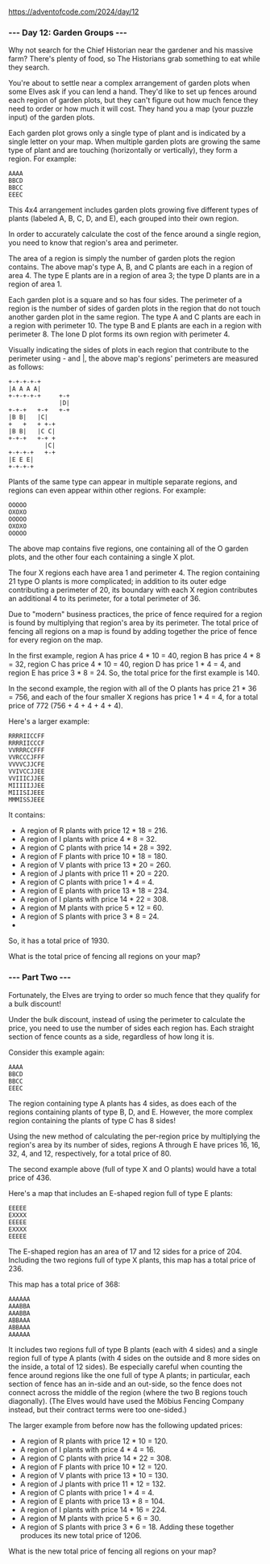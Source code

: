 https://adventofcode.com/2024/day/12

### --- Day 12: Garden Groups ---

Why not search for the Chief Historian near the gardener and his massive farm? There's plenty of food, so The Historians
grab something to eat while they search.

You're about to settle near a complex arrangement of garden plots when some Elves ask if you can lend a hand. They'd
like to set up fences around each region of garden plots, but they can't figure out how much fence they need to order or
how much it will cost. They hand you a map (your puzzle input) of the garden plots.

Each garden plot grows only a single type of plant and is indicated by a single letter on your map. When multiple garden
plots are growing the same type of plant and are touching (horizontally or vertically), they form a region. For example:

```
AAAA
BBCD
BBCC
EEEC
```

This 4x4 arrangement includes garden plots growing five different types of plants (labeled A, B, C, D, and E), each
grouped into their own region.

In order to accurately calculate the cost of the fence around a single region, you need to know that region's area and
perimeter.

The area of a region is simply the number of garden plots the region contains. The above map's type A, B, and C plants
are each in a region of area 4. The type E plants are in a region of area 3; the type D plants are in a region of area
1.

Each garden plot is a square and so has four sides. The perimeter of a region is the number of sides of garden plots in
the region that do not touch another garden plot in the same region. The type A and C plants are each in a region with
perimeter 10. The type B and E plants are each in a region with perimeter 8. The lone D plot forms its own region with
perimeter 4.

Visually indicating the sides of plots in each region that contribute to the perimeter using - and |, the above map's
regions' perimeters are measured as follows:

```
+-+-+-+-+
|A A A A|
+-+-+-+-+     +-+
              |D|
+-+-+   +-+   +-+
|B B|   |C|
+   +   + +-+
|B B|   |C C|
+-+-+   +-+ +
          |C|
+-+-+-+   +-+
|E E E|
+-+-+-+
```

Plants of the same type can appear in multiple separate regions, and regions can even appear within other regions. For
example:

```
OOOOO
OXOXO
OOOOO
OXOXO
OOOOO
```

The above map contains five regions, one containing all of the O garden plots, and the other four each containing a
single X plot.

The four X regions each have area 1 and perimeter 4. The region containing 21 type O plants is more complicated; in
addition to its outer edge contributing a perimeter of 20, its boundary with each X region contributes an additional 4
to its perimeter, for a total perimeter of 36.

Due to "modern" business practices, the price of fence required for a region is found by multiplying that region's area
by its perimeter. The total price of fencing all regions on a map is found by adding together the price of fence for
every region on the map.

In the first example, region A has price 4 * 10 = 40, region B has price 4 * 8 = 32, region C has price 4 * 10 = 40,
region D has price 1 * 4 = 4, and region E has price 3 * 8 = 24. So, the total price for the first example is 140.

In the second example, the region with all of the O plants has price 21 * 36 = 756, and each of the four smaller X
regions has price 1 * 4 = 4, for a total price of 772 (756 + 4 + 4 + 4 + 4).

Here's a larger example:

```
RRRRIICCFF
RRRRIICCCF
VVRRRCCFFF
VVRCCCJFFF
VVVVCJJCFE
VVIVCCJJEE
VVIIICJJEE
MIIIIIJJEE
MIIISIJEEE
MMMISSJEEE
```

It contains:

* A region of R plants with price 12 * 18 = 216.
* A region of I plants with price 4 * 8 = 32.
* A region of C plants with price 14 * 28 = 392.
* A region of F plants with price 10 * 18 = 180.
* A region of V plants with price 13 * 20 = 260.
* A region of J plants with price 11 * 20 = 220.
* A region of C plants with price 1 * 4 = 4.
* A region of E plants with price 13 * 18 = 234.
* A region of I plants with price 14 * 22 = 308.
* A region of M plants with price 5 * 12 = 60.
* A region of S plants with price 3 * 8 = 24.
*

So, it has a total price of 1930.

What is the total price of fencing all regions on your map?

### --- Part Two ---

Fortunately, the Elves are trying to order so much fence that they qualify for a bulk discount!

Under the bulk discount, instead of using the perimeter to calculate the price, you need to use the number of sides each
region has. Each straight section of fence counts as a side, regardless of how long it is.

Consider this example again:

```
AAAA
BBCD
BBCC
EEEC
```

The region containing type A plants has 4 sides, as does each of the regions containing plants of type B, D, and E.
However, the more complex region containing the plants of type C has 8 sides!

Using the new method of calculating the per-region price by multiplying the region's area by its number of sides,
regions A through E have prices 16, 16, 32, 4, and 12, respectively, for a total price of 80.

The second example above (full of type X and O plants) would have a total price of 436.

Here's a map that includes an E-shaped region full of type E plants:

```
EEEEE
EXXXX
EEEEE
EXXXX
EEEEE
```

The E-shaped region has an area of 17 and 12 sides for a price of 204. Including the two regions full of type X plants,
this map has a total price of 236.

This map has a total price of 368:

```
AAAAAA
AAABBA
AAABBA
ABBAAA
ABBAAA
AAAAAA
```

It includes two regions full of type B plants (each with 4 sides) and a single region full of type A plants (with 4
sides on the outside and 8 more sides on the inside, a total of 12 sides). Be especially careful when counting the fence
around regions like the one full of type A plants; in particular, each section of fence has an in-side and an out-side,
so the fence does not connect across the middle of the region (where the two B regions touch diagonally). (The Elves
would have used the Möbius Fencing Company instead, but their contract terms were too one-sided.)

The larger example from before now has the following updated prices:

* A region of R plants with price 12 * 10 = 120.
* A region of I plants with price 4 * 4 = 16.
* A region of C plants with price 14 * 22 = 308.
* A region of F plants with price 10 * 12 = 120.
* A region of V plants with price 13 * 10 = 130.
* A region of J plants with price 11 * 12 = 132.
* A region of C plants with price 1 * 4 = 4.
* A region of E plants with price 13 * 8 = 104.
* A region of I plants with price 14 * 16 = 224.
* A region of M plants with price 5 * 6 = 30.
* A region of S plants with price 3 * 6 = 18.
  Adding these together produces its new total price of 1206.

What is the new total price of fencing all regions on your map?